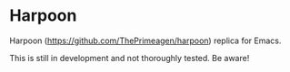 # Harpoon

Harpoon (<https://github.com/ThePrimeagen/harpoon>) replica for Emacs.

This is still in development and not thoroughly tested. Be aware!

